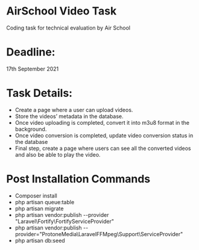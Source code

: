 # AirSchool Video Task
Coding task for technical evaluation by Air School


# Deadline: 
17th September 2021


# Task Details:
- Create a page where a user can upload videos.
- Store the videos’ metadata in the database.
- Once video uploading is completed, convert it into m3u8 format in the background.
- Once video conversion is completed, update video conversion status in the database
- Final step, create a page where users can see all the converted videos and also be able to play the video.





# Post Installation Commands

- Composer install
- php artisan queue:table
- php artisan migrate
- php artisan vendor:publish --provider "Laravel\\Fortify\\FortifyServiceProvider"
- php artisan vendor:publish --provider="ProtoneMedia\LaravelFFMpeg\Support\ServiceProvider"
- php artisan db:seed 